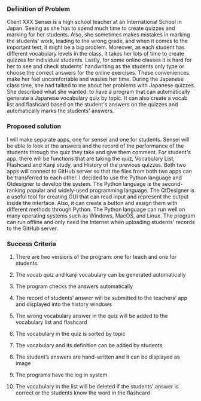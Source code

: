   ### Definition of Problem 
  
 Client XXX Sensei is a high school teacher at an International School in Japan. Seeing as she has to spend much time to create quizzes and marking for her 
 students. Also, she sometimes makes mistakes in marking the students' work, leading to the wrong grade, and when it comes to the important test, it might be a 
 big problem. Moreover, as each student has different vocabulary levels in the class, it takes her lots of time to create quizzes for individual students. Lastly, 
 for some online classes it is hard for her to see and check students' handwriting as the students only type or choose the correct answers for the online exercises.
 These conveniences make her feel uncomfortable and wastes her time. During the Japanese class time, she had talked to me about her problems with Japanese 
 quizzes. She described what she wanted: to have a program that can automatically generate a Japanese vocabulary quiz by topic. It can also create a vocab list and 
 flashcard based on the student's answers on the quizzes and automatically marks the students' answers. 
  
  ### Proposed solution
    
I will make separate apps, one for sensei and one for students. Sensei will be able to look at the answers and the record of the performance of the students 
through the quiz they take and give them comment. For student's app, there will be functions that are taking the quiz, Vocabulary List, Flashcard and Kanji study, and History of the previous quizzes. Both two apps will connect to GitHub server so that the files from both two apps can be transferred to each other. I decided to use the Python language and Qtdesigner to develop the system. The Python language is the second-ranking popular and widely-used programming language.  The QtDesigner is a useful tool for creating GUI that can read input and represent the output inside the interface. Also, it can create a button and assign them 
with different methods through Python. The Python language can run well on many operating systems such as Windows, MacOS, and Linux. The program can run offline
and only need the Internet when uploading students' records to the GitHub server.

   ### Success Criteria

1.	There are two versions of the program: one for teach and one for students.

2.	The vocab quiz and kanji vocabulary can be generated automatically

3.	The program checks the answers automatically 

4.	The record of students’ answer will be submitted to the teachers’ app and displayed into the history windows

5.	The wrong vocabulary answer in the quiz will be added to the vocabulary list and flashcard

6.	The vocabulary in the quiz is sorted by topic

7.	The vocabulary and its definition can be added by students

8.	The student’s answers are hand-written and it can be displayed as image

9.  The programs have the log in system

10. The vocabulary in the list will be deleted if the students' answer is correct or the students know the word in the flashcard












